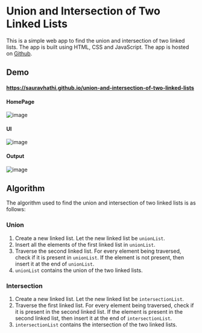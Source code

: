 # Union and Intersection of Two Linked Lists

This is a simple web app to find the union and intersection of two linked lists. The app is built using HTML, CSS and JavaScript. The app is hosted on [Github](https://sauravhathi.github.io/union-and-intersection-of-two-linked-lists).

## Demo

#### https://sauravhathi.github.io/union-and-intersection-of-two-linked-lists

#### HomePage

![image](https://user-images.githubusercontent.com/61316762/200388483-cc85b564-bb04-4bdb-bbdd-7d46d4e549e8.png)

#### UI

![image](https://user-images.githubusercontent.com/61316762/200388593-36e82a26-13b4-496b-a234-059a3f7211bd.png)

#### Output

![image](https://user-images.githubusercontent.com/61316762/200389499-7e87a3d3-3301-4c59-9989-d13774248d9c.png)

## Algorithm

The algorithm used to find the union and intersection of two linked lists is as follows:

### Union

1. Create a new linked list. Let the new linked list be `unionList`.
2. Insert all the elements of the first linked list in `unionList`.
3. Traverse the second linked list. For every element being traversed, check if it is present in `unionList`. If the element is not present, then insert it at the end of `unionList`.
4. `unionList` contains the union of the two linked lists.

### Intersection

1. Create a new linked list. Let the new linked list be `intersectionList`.
2. Traverse the first linked list. For every element being traversed, check if it is present in the second linked list. If the element is present in the second linked list, then insert it at the end of `intersectionList`.
3. `intersectionList` contains the intersection of the two linked lists.
